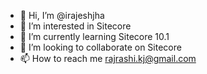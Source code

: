 - 👋 Hi, I’m @irajeshjha
- 👀 I’m interested in Sitecore
- 🌱 I’m currently learning Sitecore 10.1
- 💞️ I’m looking to collaborate on Sitecore
- 📫 How to reach me rajrashi.kj@gmail.com

<!---
irajeshjha/irajeshjha is a ✨ special ✨ repository because its `README.md` (this file) appears on your GitHub profile.
You can click the Preview link to take a look at your changes.
--->
